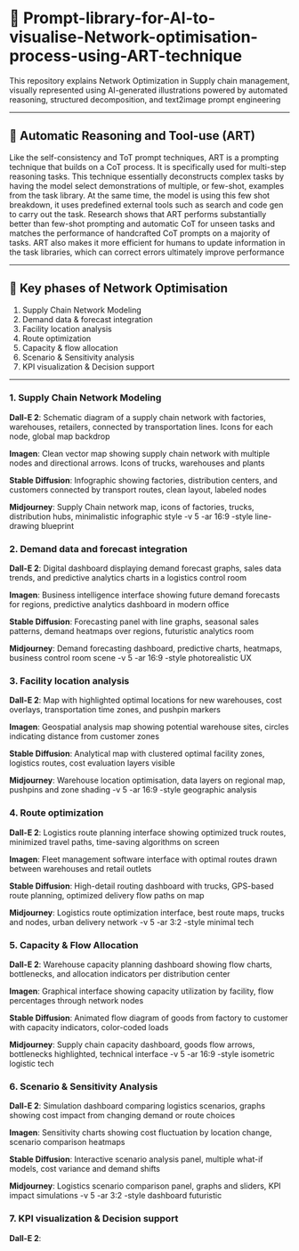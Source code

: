 # 🦓 Prompt-library-for-AI-to-visualise-Network-optimisation-process-using-ART-technique
This repository explains Network Optimization in Supply chain management, visually represented using AI-generated illustrations powered by automated reasoning, structured decomposition, and text2image prompt engineering

---

## 🐢 Automatic Reasoning and Tool-use (ART)
Like the self-consistency and ToT prompt techniques, ART is a prompting technique that builds on a CoT process. It is specifically used for multi-step reasoning tasks. This technique essentially deconstructs complex tasks by having the model select demonstrations of multiple, or few-shot, examples from the task library. At the same time, the model is using this few shot breakdown, it uses predefined external tools such as search and code gen to carry out the task. Research shows that ART performs substantially better than few-shot prompting and automatic CoT for unseen tasks and matches the performance of handcrafted CoT prompts on a majority of tasks. ART also makes it more efficient for humans to update information in the task libraries, which can correct errors ultimately improve performance

---

## 🦑 Key phases of Network Optimisation
1. Supply Chain Network Modeling
2. Demand data & forecast integration
3. Facility location analysis
4. Route optimization
5. Capacity & flow allocation
6. Scenario & Sensitivity analysis
7. KPI visualization & Decision support

---

### 1. Supply Chain Network Modeling
**Dall-E 2**: Schematic diagram of a supply chain network with factories, warehouses, retailers, connected by transportation lines. Icons for each node, global map backdrop

**Imagen**: Clean vector map showing supply chain network with multiple nodes and directional arrows. Icons of trucks, warehouses and plants

**Stable Diffusion**: Infographic showing factories, distribution centers, and customers connected by transport routes, clean layout, labeled nodes

**Midjourney**: Supply Chain network map, icons of factories, trucks, distribution hubs, minimalistic infographic style -v 5 -ar 16:9 -style line-drawing blueprint

### 2. Demand data and forecast integration
**Dall-E 2**: Digital dashboard displaying demand forecast graphs, sales data trends, and predictive analytics charts in a logistics control room

**Imagen**: Business intelligence interface showing future demand forecasts for regions, predictive analytics dashboard in modern office

**Stable Diffusion**: Forecasting panel with line graphs, seasonal sales patterns, demand heatmaps over regions, futuristic analytics room

**Midjourney**: Demand forecasting dashboard, predictive charts, heatmaps, business control room scene -v 5 -ar 16:9 -style photorealistic UX

### 3. Facility location analysis 
**Dall-E 2**: Map with highlighted optimal locations for new warehouses, cost overlays, transportation time zones, and pushpin markers

**Imagen**: Geospatial analysis map showing potential warehouse sites, circles indicating distance from customer zones

**Stable Diffusion**: Analytical map with clustered optimal facility zones, logistics routes, cost evaluation layers visible

**Midjourney**: Warehouse location optimisation, data layers on regional map, pushpins and zone shading -v 5 -ar 16:9 -style geographic analysis

### 4. Route optimization
**Dall-E 2**: Logistics route planning interface showing optimized truck routes, minimized travel paths, time-saving algorithms on screen

**Imagen**: Fleet management software interface with optimal routes drawn between warehouses and retail outlets

**Stable Diffusion**: High-detail routing dashboard with trucks, GPS-based route planning, optimized delivery flow paths on map

**Midjourney**: Logistics route optimization interface, best route maps, trucks and nodes, urban delivery network -v 5 -ar 3:2 -style minimal tech

### 5. Capacity & Flow Allocation
**Dall-E 2**: Warehouse capacity planning dashboard showing flow charts, bottlenecks, and allocation indicators per distribution center

**Imagen**: Graphical interface showing capacity utilization by facility, flow percentages through network nodes

**Stable Diffusion**: Animated flow diagram of goods from factory to customer with capacity indicators, color-coded loads

**Midjourney**: Supply chain capacity dashboard, goods flow arrows, bottlenecks highlighted, technical interface -v 5 -ar 16:9 -style isometric logistic tech

### 6. Scenario & Sensitivity Analysis
**Dall-E 2**: Simulation dashboard comparing logistics scenarios, graphs showing cost impact from changing demand or route choices

**Imagen**: Sensitivity charts showing cost fluctuation by location change, scenario comparison heatmaps

**Stable Diffusion**: Interactive scenario analysis panel, multiple what-if models, cost variance and demand shifts

**Midjourney**: Logistics scenario comparison panel, graphs and sliders, KPI impact simulations -v 5 -ar 3:2 -style dashboard futuristic

### 7. KPI visualization & Decision support
**Dall-E 2**: 
